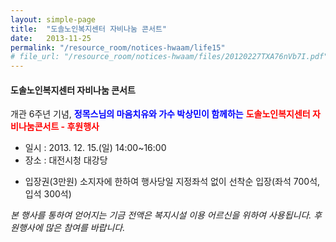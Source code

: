 ```yaml
---
layout: simple-page
title:  "도솔노인복지센터 자비나눔 콘서트"
date:   2013-11-25
permalink: "/resource_room/notices-hwaam/life15"
# file_url: "/resource_room/notices-hwaam/files/20120227TXA76nVb7I.pdf"
---
```


#### **도솔노인복지센터 자비나눔 콘서트**
 
개관 6주년 기념, **<span style="color:blue;">정목스님의 마음치유와 가수 박상민이 함께하는</span>** **<span style="color:red;"> 도솔노인복지센터 자비나눔콘서트 - 후원행사</span>**

- 일시 : 2013. 12. 15.(일) 14:00~16:00
- 장소 : 대전시청 대강당

* 입장권(3만원) 소지자에 한하여 행사당일 지정좌석 없이 선착순 입장(좌석 700석, 입석 300석)

*본 행사를 통하여 얻어지는 기금 전액은 복지시설 이용 어르신을 위하여 사용됩니다. 후원행사에 많은 참여를 바랍니다.*

<!-- {% include image-gallery.html folder="/resource_room/notices-hwaam/files/20130617" %} -->

